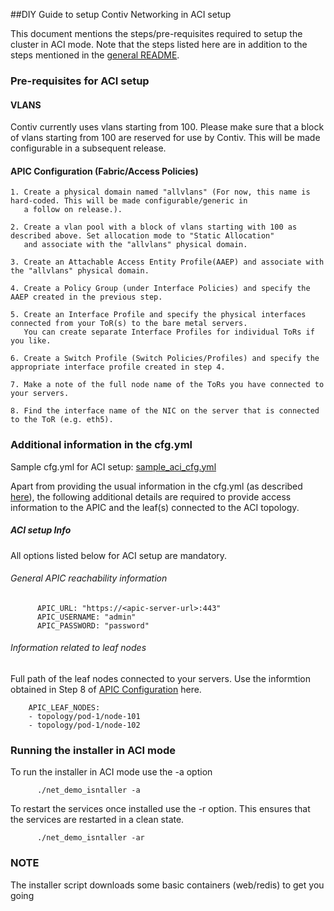 ##DIY Guide to setup Contiv Networking in ACI setup

This document mentions the steps/pre-requisites required to setup the cluster in ACI mode. Note that the steps listed here are in addition to the steps mentioned in the [general README](https://github.com/contiv/demo/tree/master/net/README.md).

### Pre-requisites for ACI setup

#### VLANS

Contiv currently uses vlans starting from 100. Please make sure that a block of vlans starting from 100 are
 reserved for use by Contiv. This will be made configurable in a subsequent release.

#### APIC Configuration (Fabric/Access Policies)

    1. Create a physical domain named "allvlans" (For now, this name is hard-coded. This will be made configurable/generic in
       a follow on release.).

    2. Create a vlan pool with a block of vlans starting with 100 as described above. Set allocation mode to "Static Allocation"
       and associate with the "allvlans" physical domain.

    3. Create an Attachable Access Entity Profile(AAEP) and associate with the "allvlans" physical domain.

    4. Create a Policy Group (under Interface Policies) and specify the AAEP created in the previous step.

    5. Create an Interface Profile and specify the physical interfaces connected from your ToR(s) to the bare metal servers.
       You can create separate Interface Profiles for individual ToRs if you like.

    6. Create a Switch Profile (Switch Policies/Profiles) and specify the appropriate interface profile created in step 4.

    7. Make a note of the full node name of the ToRs you have connected to your servers.

    8. Find the interface name of the NIC on the server that is connected to the ToR (e.g. eth5).

### Additional information in the cfg.yml

Sample cfg.yml for ACI setup: [sample_aci_cfg.yml](https://github.com/contiv/demo/tree/master/net/extras/sample_aci_cfg.yml)

Apart from providing the usual information in the cfg.yml (as described [here](https://github.com/contiv/demo/tree/master/net/README.md#information-in-cfgyml)), the following additional details are required to provide access information to the APIC and the leaf(s) connected to the ACI topology.

##### ACI setup Info
All options listed below for ACI setup are mandatory.
###### General APIC reachability information

          APIC_URL: "https://<apic-server-url>:443"
          APIC_USERNAME: "admin"
          APIC_PASSWORD: "password"

###### Information related to leaf nodes
Full path of the leaf nodes connected to your servers. Use the informtion obtained in Step 8 of [APIC Configuration](aci.md#apic-configuration-fabricaccess-policies) here.

        APIC_LEAF_NODES:
        - topology/pod-1/node-101
        - topology/pod-1/node-102

### Running the installer in ACI mode
To run the installer in ACI mode use the -a option

          ./net_demo_isntaller -a

To restart the services once installed use the -r option. This ensures that the services are restarted in a clean state.

          ./net_demo_isntaller -ar

### NOTE
The installer script downloads some basic containers (web/redis) to get you going
